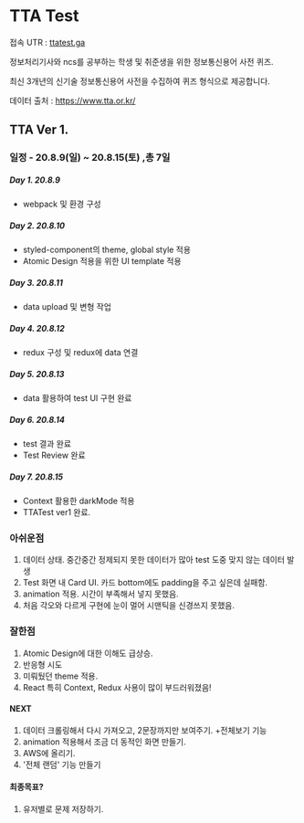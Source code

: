 # TTA Test

접속 UTR : [ttatest.ga](ttatest.ga)

정보처리기사와 ncs를 공부하는 학생 및 취준생을 위한 정보통신용어 사전 퀴즈.

최신 3개년의 신기술 정보통신용어 사전을 수집하여  퀴즈 형식으로 제공합니다.



데이터 출처 : https://www.tta.or.kr/



## TTA Ver 1.

### 일정 - 20.8.9(일) ~ 20.8.15(토) ,총 7일

##### Day 1. 20.8.9

* webpack 및 환경 구성

##### Day 2. 20.8.10

* styled-component의 theme, global style 적용
* Atomic Design 적용을 위한 UI template 적용

##### Day 3.  20.8.11

* data upload 및 변형 작업

##### Day 4.   20.8.12

* redux 구성 및 redux에 data 연결

##### Day 5.  20.8.13

* data 활용하여 test UI 구현 완료

##### Day 6.  20.8.14

* test 결과 완료
* Test Review 완료

##### Day 7.  20.8.15

* Context 활용한 darkMode 적용
* TTATest ver1 완료.



### 아쉬운점

1. 데이터 상태. 중간중간 정제되지 못한 데이터가 많아 test 도중 맞지 않는 데이터 발생
2. Test 화면 내 Card UI. 카드 bottom에도 padding을 주고 싶은데 실패함.
3. animation 적용. 시간이 부족해서 넣지 못했음.
4. 처음 각오와 다르게 구현에 눈이 멀어 시맨틱을 신경쓰지 못했음.

#### 

### 잘한점

1. Atomic Design에 대한 이해도 급상승. 
2. 반응형 시도
3. 미뤄뒀던 theme 적용.
4. React 특히 Context, Redux 사용이 많이 부드러워졌음!



#### NEXT

1. 데이터 크롤링해서 다시 가져오고, 2문장까지만 보여주기.  +전체보기 기능
2. animation 적용해서 조금 더 동적인 화면 만들기.
3. AWS에 올리기.
4. '전체 랜덤' 기능 만들기



#### 최종목표?

1. 유저별로 문제 저장하기.



